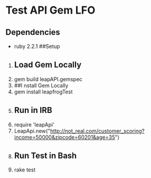 # Test API Gem LFO
## Dependencies
* ruby 2.2.1
##Setup
1. ## Load Gem Locally
  1. gem build leapAPI.gemspec
2. ##I nstall Gem Locally
  1. gem install leapfrogTest
3. ## Run in IRB
  1. require 'leapApi'
  2. LeapApi.new("http://not_real.com/customer_scoring?income=50000&zipcode=60201&age=35")
4. ## Run Test in Bash 
  1. rake test
